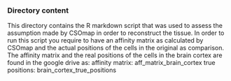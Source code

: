### Directory content

This directory contains the R markdown script that was used to assess the assumption made by CSOmap in order to reconstruct the tissue. In order to run this script you require to have an affinity matrix as calculated by CSOmap and the actual positions of the cells in the original as comparison. The affinity matrix and the real positions of the cells in the brain cortex are found in the google drive as: affinity matrix: aff_matrix_brain_cortex true positions: brain_cortex_true_positions
